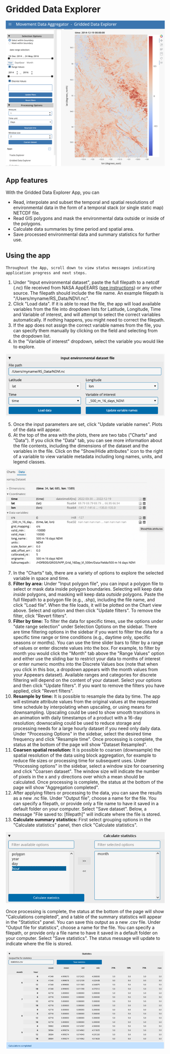 # Gridded Data Explorer

![gridded_data_explorer](../images/gridded_data_explorer.png)

## App features

With the Gridded Data Explorer App, you can
- Read, interpolate and subset the temporal and spatial resolutions of environmental data in the form of a temporal stack (or single static map) NETCDF file.
- Read GIS polygons and mask the environmental data outside or inside of the polygons.
- Calculate data summaries by time period and spatial area.
- Save processed environmental data and summary statistics for further use. 

## Using the app

```{tip}
Throughout the App, scroll down to view status messages indicating application progress and next steps.
```
1. Under "Input environmental dataset", paste the full filepath to a netcdf (.nc) file received from NASA AppEEARS ([see instructions](request-nasa-data)) or any other source. The filepath should include the file name. An example filepath is "/Users/myname/RS_Data/NDVI.nc".
2. Click "Load data". If it is able to read the file, the app will load available variables from the file into dropdown lists for Latitude, Longitude, Time and Variable of interest, and will attempt to select the correct variables automatically. If nothing happens, you might need to correct the filepath.
3. If the app does not assign the correct variable names from the file, you can specify them manually by clicking on the field and selecting from the dropdown list.
4. In the "Variable of interest" dropdown, select the variable you would like to explore.

![gridded_data_explorer_input](../images/gridded_data_explorer_input.png)

5. Once the input parameters are set, click "Update variable names". Plots of the data will appear.
6. At the top of the area with the plots, there are two tabs ("Charts" and "Data"). If you click the "Data" tab, you can see more information about the file contents, including the dimensions of the dataset and the variables in the file. Click on the "Show/Hide attributes" icon to the right of a variable to view variable metadata including long names, units, and legend classes.

![gridded_data_explorer_data](../images/gridded_data_explorer_data.png)

7. In the "Charts" tab, there are a variety of options to explore the selected variable in space and time.
8. **Filter by area:** Under "Input polygon file", you can input a polygon file to select or mask data inside polygon boundaries. Selecting will keep data *inside* polygons, and masking will keep data *outside* polygons. Paste the full filepath to a polygon file (e.g., .shp), including the file name, and click "Load file". When the file loads, it will be plotted on the Chart view above. Select and option and then click "Update filters". To remove the filter, click "Revert filters".
9. **Filter by time:** To filter the data for specific times, use the options under "date range selection" under Selection Options on the sidebar. There are time filtering options in the sidebar if you want to filter the data for a specific time range or time conditions (e.g., daytime only, specific seasons or months). You can use the time slider bars to filter by a range of values or enter discrete values into the box. For example, to filter by month you would click the "Month" tab above the "Range Values" option and either use the sliding bar to restrict your data to months of interest or enter numeric months into the Discrete Values box (note that when you click in this box, a dropdown appears with the month values from your Appeears dataset). Available ranges and categories for discrete filtering will depend on the content of your dataset. Select your options and then click "Update filters". If you want to remove the filters you have applied, click "Revert filters".
10. **Resample by time:** It is possible to resample the data by time. The app will estimate attribute values from the original values at the requested time schedule by interpolating when upscaling, or using means for downsampling. Upscaling could be used to show smooth transitions in an animation with daily timestamps of a product with a 16-day resolution; downscaling could be used to reduce storage and processing needs for a large hourly dataset if you need only daily data. Under "Processing Options" in the sidebar, select the desired time frequency and click "Resample time". Once processing is complete,  the status at the bottom of the page will show "Dataset Resampled". 
11. **Coarsen spatial resolution:** It is possible to coarsen (downsample) the spatial resolution of the data using block aggregation, for example to reduce file sizes or processing time for subsequent uses. Under "Processing options" in the sidebar, select a window size for coarsening and click "Coarsen dataset". The window size will indicate the number of pixels in the x and y directions over which a mean should be calculated. Once processing is complete, the status at the bottom of the page will show "Aggregation completed".
12. After applying filters or processing to the data, you can save the results as a new .nc file. Under "Output file", choose a name for the file. You can specify a filepath, or provide only a file name to have it saved in a default folder on your computer. Select "Save dataset". Below, a message "File saved to: \[filepath]" will indicate where the file is stored.
13. **Calculate summary statistics:** First select grouping options in the "Calculate statistics" panel, then click "Calculate statistics". 

![gridded_data_explorer_data_stats_filters](../images/gridded_data_explorer_data_stats_filters.png)

Once processing is complete, the status at the bottom of the page will show "Calculations completed", and a table of the summary statistics will appear in the "Statistics" panel. You can save this output as a new .csv file. Under "Output file for statistics", choose a name for the file. You can specify a filepath, or provide only a file name to have it saved in a default folder on your computer. Select "Save statistics". The status message will update to indicate where the file is stored.

![gridded_data_explorer_data_stats_results](../images/gridded_data_explorer_data_stats_results.png)